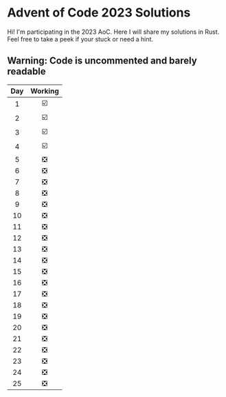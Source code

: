 # Advent of Code 2023 Solutions
Hi! I'm participating in the 2023 AoC. Here I will share my solutions in Rust. Feel free to take a peek if your stuck or need a hint. 
## **Warning: Code is uncommented and barely readable**
| Day | Working |
| :---: | :---: |
| 1 | ☑️ |
| 2 | ☑️ |
| 3 | ☑️ |
| 4 | ☑️ |
| 5 | ❎ |
| 6 | ❎ |
| 7 | ❎ |
| 8 | ❎ |
| 9 | ❎ |
| 10 | ❎ |
| 11 | ❎ |
| 12 | ❎ |
| 13 | ❎ |
| 14 | ❎ |
| 15 | ❎ |
| 16 | ❎ |
| 17 | ❎ |
| 18 | ❎ |
| 19 | ❎ |
| 20 | ❎ |
| 21 | ❎ |
| 22 | ❎ |
| 23 | ❎ |
| 24 | ❎ |
| 25 | ❎ |
